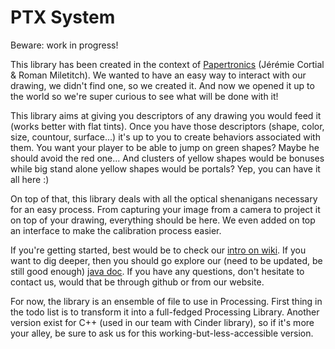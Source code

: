 # PTX System

Beware: work in progress!

This library has been created in the context of [Papertronics](papertronics.org/en/) (Jérémie Cortial & Roman Miletitch). We wanted to have an easy way to interact with our drawing, we didn't find one, so we created it. And now we opened it up to the world so we're super curious to see what will be done with it!

This library aims at giving you descriptors of any drawing you would feed it (works better with flat tints). Once you have those descriptors (shape, color, size, countour, surface...) it's up to you to create behaviors associated with them. You want your player to be able to jump on green shapes? Maybe he should avoid the red one... And clusters of yellow shapes would be bonuses while big stand alone yellow shapes would be portals? Yep, you can have it all here :)

On top of that, this library deals with all the optical shenanigans necessary for an easy process. From capturing your image from a camera to project it on top of your drawing, everything should be here. We even added on top an interface to make the calibration process easier.

If you're getting started, best would be to check our [intro on wiki](https://github.com/zharkov/ptx_system/wiki). If you want to dig deeper, then you should go explore our (need to be updated, be still good enough) [java doc](http://zharkov.github.io/ptx_system). If you have any questions, don't hesitate to contact us, would that be through github or from our website.

For now, the library is an ensemble of file to use in Processing. First thing in the todo list is to transform it into a full-fedged Processing Library. Another version exist for C++ (used in our team with Cinder library), so if it's more your alley, be sure to ask us for this working-but-less-accessible version.
